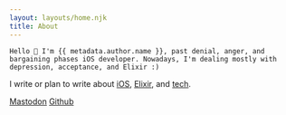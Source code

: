 ```yaml
---
layout: layouts/home.njk
title: About
---
```


<div class="max-w-lg dark:text-gray-500 space-y-4 text-md">

    Hello 👋 I'm {{ metadata.author.name }}, past denial, anger, and bargaining phases iOS developer. Nowadays, I'm dealing mostly with depression, acceptance, and Elixir :)

  I write or plan to write about <a class="underline" href="{{ '/tags/iOS' | url }}">iOS</a>, <a class="underline" href="{{ '/tags/Elixir' | url }}">Elixir</a>, and <a class="underline" href="{{ '/tags/' | url }}">tech</a>.

  <div class="pt-8 inline-flex flex-row space-x-4 dark:text-white">
    <a class="border-indigo-400 hover:bg-indigo-400 hover:text-white border-2 px-6 py-2" href="{{ metadata.author.mastodon }}" target="_blank" rel="me">Mastodon</a>
    <a class="border-gray-900 dark:border-gray-300 hover:bg-gray-900 dark:hover:bg-gray-300 hover:text-white dark:hover:text-gray-900 border-2 px-6 py-2" href="{{ metadata.author.github }}" target="_blank">Github</a>
  </div>
</div>
